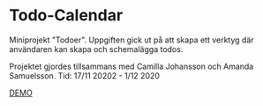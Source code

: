 # Todo-Calendar

Miniprojekt "Todoer". 
Uppgiften gick ut på att skapa ett verktyg där användaren kan skapa och schemalägga todos.


Projektet gjordes tillsammans med  Camilla Johansson och Amanda Samuelsson. 
Tid: 17/11 20202 - 1/12 2020 

[DEMO](https://msmalinosterberg.github.io/todo-calendar/)


